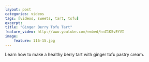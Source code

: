 ```yaml
---
layout: post
categories: videos
tags: [videos, sweets, tart, tofu]
excerpt: 
title: "Ginger Berry Tofu Tart"
feature_video: http://www.youtube.com/embed/hnZ1KSvEYVI
image:
    feature: 116-15.jpg
---
```


Learn how to make a healthy berry tart with ginger tofu pastry cream.
